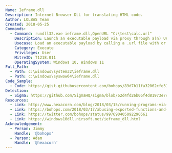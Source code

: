 ```yaml
---
Name: Ieframe.dll
Description: Internet Browser DLL for translating HTML code.
Author: LOLBAS Team
Created: 2018-05-25
Commands:
  - Command: rundll32.exe ieframe.dll,OpenURL "C:\test\calc.url"
    Description: Launch an executable payload via proxy through a(n) URL (information) file by calling OpenURL.
    Usecase: Load an executable payload by calling a .url file with or without quotes.  The .url file extension can be renamed.
    Category: Execute
    Privileges: User
    MitreID: T1218.011
    OperatingSystem: Windows 10, Windows 11
Full_Path:
  - Path: c:\windows\system32\ieframe.dll
  - Path: c:\windows\syswow64\ieframe.dll
Code_Sample:
  - Code: https://gist.githubusercontent.com/bohops/89d7b11fa32062cfe31be9fdb18f050e/raw/1206a613a6621da21e7fd164b80a7ff01c5b64ab/calc.url
Detection:
  - Sigma: https://github.com/SigmaHQ/sigma/blob/62d4fd26b05f4d81973e7c8e80d7c1a0c6a29d0e/rules/windows/process_creation/proc_creation_win_rundll32_susp_activity.yml
Resources:
  - Link: http://www.hexacorn.com/blog/2018/03/15/running-programs-via-proxy-jumping-on-a-edr-bypass-trampoline-part-5/
  - Link: https://bohops.com/2018/03/17/abusing-exported-functions-and-exposed-dcom-interfaces-for-pass-thru-command-execution-and-lateral-movement/
  - Link: https://twitter.com/bohops/status/997690405092290561
  - Link: https://windows10dll.nirsoft.net/ieframe_dll.html
Acknowledgement:
  - Person: Jimmy
    Handle: '@bohops'
  - Person: Adam
    Handle: '@hexacorn'
---
```

